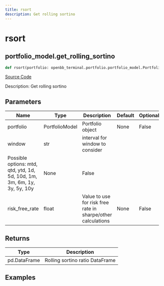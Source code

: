 ```yaml
---
title: rsort
description: Get rolling sortino
---
```

# rsort

## portfolio_model.get_rolling_sortino

```python
def rsort(portfolio: openbb_terminal.portfolio.portfolio_model.PortfolioModel, risk_free_rate: float, window: str) -> DataFrame:
```
[Source Code](https://github.com/OpenBB-finance/OpenBBTerminal/tree/main/openbb_terminal/portfolio/portfolio_model.py#L1511)

Description: Get rolling sortino

## Parameters

| Name | Type | Description | Default | Optional |
| ---- | ---- | ----------- | ------- | -------- |
| portfolio | PortfolioModel | Portfolio object | None | False |
| window | str | interval for window to consider
Possible options: mtd, qtd, ytd, 1d, 5d, 10d, 1m, 3m, 6m, 1y, 3y, 5y, 10y | None | False |
| risk_free_rate | float | Value to use for risk free rate in sharpe/other calculations | None | False |

## Returns

| Type | Description |
| ---- | ----------- |
| pd.DataFrame | Rolling sortino ratio DataFrame |

## Examples

